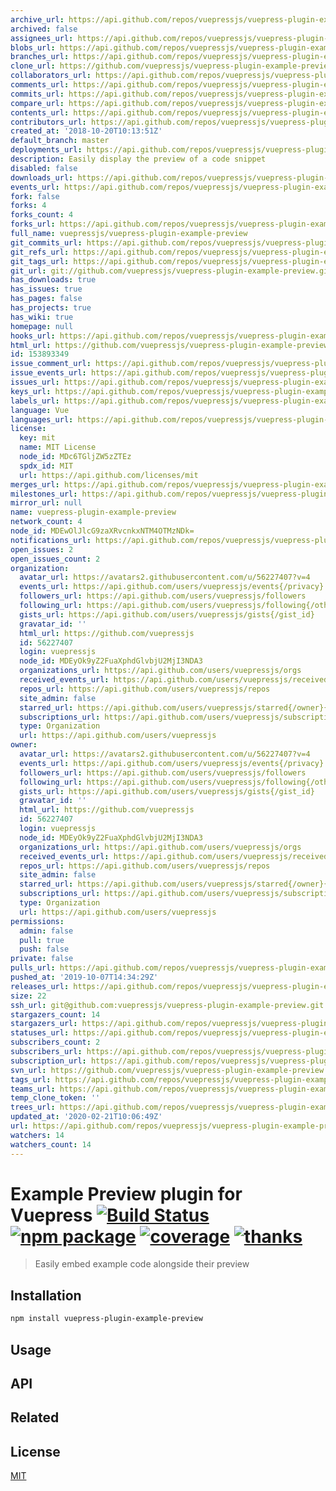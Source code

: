 ```yaml
---
archive_url: https://api.github.com/repos/vuepressjs/vuepress-plugin-example-preview/{archive_format}{/ref}
archived: false
assignees_url: https://api.github.com/repos/vuepressjs/vuepress-plugin-example-preview/assignees{/user}
blobs_url: https://api.github.com/repos/vuepressjs/vuepress-plugin-example-preview/git/blobs{/sha}
branches_url: https://api.github.com/repos/vuepressjs/vuepress-plugin-example-preview/branches{/branch}
clone_url: https://github.com/vuepressjs/vuepress-plugin-example-preview.git
collaborators_url: https://api.github.com/repos/vuepressjs/vuepress-plugin-example-preview/collaborators{/collaborator}
comments_url: https://api.github.com/repos/vuepressjs/vuepress-plugin-example-preview/comments{/number}
commits_url: https://api.github.com/repos/vuepressjs/vuepress-plugin-example-preview/commits{/sha}
compare_url: https://api.github.com/repos/vuepressjs/vuepress-plugin-example-preview/compare/{base}...{head}
contents_url: https://api.github.com/repos/vuepressjs/vuepress-plugin-example-preview/contents/{+path}
contributors_url: https://api.github.com/repos/vuepressjs/vuepress-plugin-example-preview/contributors
created_at: '2018-10-20T10:13:51Z'
default_branch: master
deployments_url: https://api.github.com/repos/vuepressjs/vuepress-plugin-example-preview/deployments
description: Easily display the preview of a code snippet
disabled: false
downloads_url: https://api.github.com/repos/vuepressjs/vuepress-plugin-example-preview/downloads
events_url: https://api.github.com/repos/vuepressjs/vuepress-plugin-example-preview/events
fork: false
forks: 4
forks_count: 4
forks_url: https://api.github.com/repos/vuepressjs/vuepress-plugin-example-preview/forks
full_name: vuepressjs/vuepress-plugin-example-preview
git_commits_url: https://api.github.com/repos/vuepressjs/vuepress-plugin-example-preview/git/commits{/sha}
git_refs_url: https://api.github.com/repos/vuepressjs/vuepress-plugin-example-preview/git/refs{/sha}
git_tags_url: https://api.github.com/repos/vuepressjs/vuepress-plugin-example-preview/git/tags{/sha}
git_url: git://github.com/vuepressjs/vuepress-plugin-example-preview.git
has_downloads: true
has_issues: true
has_pages: false
has_projects: true
has_wiki: true
homepage: null
hooks_url: https://api.github.com/repos/vuepressjs/vuepress-plugin-example-preview/hooks
html_url: https://github.com/vuepressjs/vuepress-plugin-example-preview
id: 153893349
issue_comment_url: https://api.github.com/repos/vuepressjs/vuepress-plugin-example-preview/issues/comments{/number}
issue_events_url: https://api.github.com/repos/vuepressjs/vuepress-plugin-example-preview/issues/events{/number}
issues_url: https://api.github.com/repos/vuepressjs/vuepress-plugin-example-preview/issues{/number}
keys_url: https://api.github.com/repos/vuepressjs/vuepress-plugin-example-preview/keys{/key_id}
labels_url: https://api.github.com/repos/vuepressjs/vuepress-plugin-example-preview/labels{/name}
language: Vue
languages_url: https://api.github.com/repos/vuepressjs/vuepress-plugin-example-preview/languages
license:
  key: mit
  name: MIT License
  node_id: MDc6TGljZW5zZTEz
  spdx_id: MIT
  url: https://api.github.com/licenses/mit
merges_url: https://api.github.com/repos/vuepressjs/vuepress-plugin-example-preview/merges
milestones_url: https://api.github.com/repos/vuepressjs/vuepress-plugin-example-preview/milestones{/number}
mirror_url: null
name: vuepress-plugin-example-preview
network_count: 4
node_id: MDEwOlJlcG9zaXRvcnkxNTM4OTMzNDk=
notifications_url: https://api.github.com/repos/vuepressjs/vuepress-plugin-example-preview/notifications{?since,all,participating}
open_issues: 2
open_issues_count: 2
organization:
  avatar_url: https://avatars2.githubusercontent.com/u/56227407?v=4
  events_url: https://api.github.com/users/vuepressjs/events{/privacy}
  followers_url: https://api.github.com/users/vuepressjs/followers
  following_url: https://api.github.com/users/vuepressjs/following{/other_user}
  gists_url: https://api.github.com/users/vuepressjs/gists{/gist_id}
  gravatar_id: ''
  html_url: https://github.com/vuepressjs
  id: 56227407
  login: vuepressjs
  node_id: MDEyOk9yZ2FuaXphdGlvbjU2MjI3NDA3
  organizations_url: https://api.github.com/users/vuepressjs/orgs
  received_events_url: https://api.github.com/users/vuepressjs/received_events
  repos_url: https://api.github.com/users/vuepressjs/repos
  site_admin: false
  starred_url: https://api.github.com/users/vuepressjs/starred{/owner}{/repo}
  subscriptions_url: https://api.github.com/users/vuepressjs/subscriptions
  type: Organization
  url: https://api.github.com/users/vuepressjs
owner:
  avatar_url: https://avatars2.githubusercontent.com/u/56227407?v=4
  events_url: https://api.github.com/users/vuepressjs/events{/privacy}
  followers_url: https://api.github.com/users/vuepressjs/followers
  following_url: https://api.github.com/users/vuepressjs/following{/other_user}
  gists_url: https://api.github.com/users/vuepressjs/gists{/gist_id}
  gravatar_id: ''
  html_url: https://github.com/vuepressjs
  id: 56227407
  login: vuepressjs
  node_id: MDEyOk9yZ2FuaXphdGlvbjU2MjI3NDA3
  organizations_url: https://api.github.com/users/vuepressjs/orgs
  received_events_url: https://api.github.com/users/vuepressjs/received_events
  repos_url: https://api.github.com/users/vuepressjs/repos
  site_admin: false
  starred_url: https://api.github.com/users/vuepressjs/starred{/owner}{/repo}
  subscriptions_url: https://api.github.com/users/vuepressjs/subscriptions
  type: Organization
  url: https://api.github.com/users/vuepressjs
permissions:
  admin: false
  pull: true
  push: false
private: false
pulls_url: https://api.github.com/repos/vuepressjs/vuepress-plugin-example-preview/pulls{/number}
pushed_at: '2019-10-07T14:34:29Z'
releases_url: https://api.github.com/repos/vuepressjs/vuepress-plugin-example-preview/releases{/id}
size: 22
ssh_url: git@github.com:vuepressjs/vuepress-plugin-example-preview.git
stargazers_count: 14
stargazers_url: https://api.github.com/repos/vuepressjs/vuepress-plugin-example-preview/stargazers
statuses_url: https://api.github.com/repos/vuepressjs/vuepress-plugin-example-preview/statuses/{sha}
subscribers_count: 2
subscribers_url: https://api.github.com/repos/vuepressjs/vuepress-plugin-example-preview/subscribers
subscription_url: https://api.github.com/repos/vuepressjs/vuepress-plugin-example-preview/subscription
svn_url: https://github.com/vuepressjs/vuepress-plugin-example-preview
tags_url: https://api.github.com/repos/vuepressjs/vuepress-plugin-example-preview/tags
teams_url: https://api.github.com/repos/vuepressjs/vuepress-plugin-example-preview/teams
temp_clone_token: ''
trees_url: https://api.github.com/repos/vuepressjs/vuepress-plugin-example-preview/git/trees{/sha}
updated_at: '2020-02-21T10:06:49Z'
url: https://api.github.com/repos/vuepressjs/vuepress-plugin-example-preview
watchers: 14
watchers_count: 14
---
```


# Example Preview plugin for Vuepress [![Build Status](https://badgen.net/circleci/github/posva/vuepress-plugin-example-preview)](https://circleci.com/gh/posva/vuepress-plugin-example-preview) [![npm package](https://badgen.net/npm/v/vuepress-plugin-example-preview)](https://www.npmjs.com/package/vuepress-plugin-example-preview) [![coverage](https://badgen.net/codecov/c/github/posva/vuepress-plugin-example-preview)](https://codecov.io/github/posva/vuepress-plugin-example-preview) [![thanks](https://badgen.net/badge/thanks/♥/pink)](https://github.com/posva/thanks)

> Easily embed example code alongside their preview

## Installation

```sh
npm install vuepress-plugin-example-preview
```

## Usage

## API

## Related

## License

[MIT](http://opensource.org/licenses/MIT)
